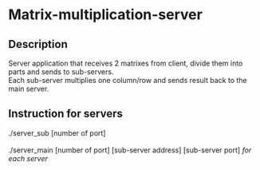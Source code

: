# Matrix-multiplication-server
## Description
Server application that receives 2 matrixes from client, divide them into parts and sends to sub-servers. <br> 
Each sub-server multiplies one column/row and sends result back to the main server.
## Instruction for servers
./server_sub [number of port]
<br><br>
./server_main [number of port] [sub-server address] [sub-server port] *for each server*
